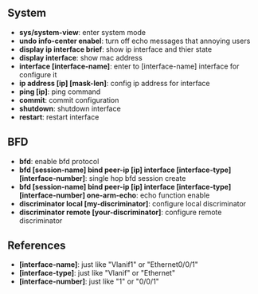 ## System
  * **sys/system-view**: enter system mode
  * **undo info-center enabel**: turn off echo messages that annoying users
  * **display ip interface brief**: show ip interface and thier state
  * **display interface**: show mac address
  * **interface [interface-name]**: enter to [interface-name] interface for configure it
  * **ip address [ip] [mask-len]**: config ip address for interface
  * **ping [ip]**: ping command
  * **commit**: commit configuration
  * **shutdown**: shutdown interface
  * **restart**: restart interface

## BFD
  * **bfd**: enable bfd protocol
  * **bfd [session-name] bind peer-ip [ip] interface [interface-type] [interface-number]**: single hop bfd session create
  * **bfd [session-name] bind peer-ip [ip] interface [interface-type] [interface-number] one-arm-echo**: echo function enable
  * **discriminator local [my-discriminator]**: configure local discriminator
  * **discriminator remote [your-discriminator]**: configure remote discriminator
  

## References
  * **[interface-name]**: just like "Vlanif1" or "Ethernet0/0/1"
  * **[interface-type]**: just like "Vlanif" or "Ethernet"
  * **[interface-number]**: just like "1" or "0/0/1"
